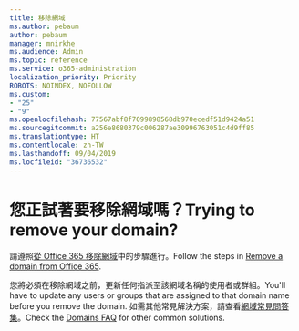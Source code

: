 ```yaml
---
title: 移除網域
ms.author: pebaum
author: pebaum
manager: mnirkhe
ms.audience: Admin
ms.topic: reference
ms.service: o365-administration
localization_priority: Priority
ROBOTS: NOINDEX, NOFOLLOW
ms.custom:
- "25"
- "9"
ms.openlocfilehash: 77567abf8f7099898568db970ecedf51d9424a51
ms.sourcegitcommit: a256e8680379c006287ae30996763051c4d9ff85
ms.translationtype: HT
ms.contentlocale: zh-TW
ms.lasthandoff: 09/04/2019
ms.locfileid: "36736532"
---
```

# <a name="trying-to-remove-your-domain"></a><span data-ttu-id="53d17-102">您正試著要移除網域嗎？</span><span class="sxs-lookup"><span data-stu-id="53d17-102">Trying to remove your domain?</span></span>

<span data-ttu-id="53d17-103">請遵照[從 Office 365 移除網域](https://docs.microsoft.com/office365/admin/get-help-with-domains/remove-a-domain)中的步驟進行。</span><span class="sxs-lookup"><span data-stu-id="53d17-103">Follow the steps in [Remove a domain from Office 365](https://docs.microsoft.com/office365/admin/get-help-with-domains/remove-a-domain).</span></span>
  
<span data-ttu-id="53d17-104">您將必須在移除網域之前，更新任何指派至該網域名稱的使用者或群組。</span><span class="sxs-lookup"><span data-stu-id="53d17-104">You'll have to update any users or groups that are assigned to that domain name before you remove the domain.</span></span> <span data-ttu-id="53d17-105">如需其他常見解決方案，請查看[網域常見問答集](https://docs.microsoft.com/office365/admin/setup/domains-faq)。</span><span class="sxs-lookup"><span data-stu-id="53d17-105">Check the [Domains FAQ](https://docs.microsoft.com/office365/admin/setup/domains-faq) for other common solutions.</span></span>
  